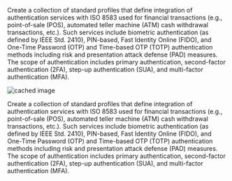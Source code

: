 Create a collection of standard profiles that define integration of
authentication services with ISO 8583 used for financial transactions
(e.g., point-of-sale (POS), automated teller machine (ATM) cash
withdrawal transactions, etc.). Such services include biometric
authentication (as defined by IEEE Std. 2410), PIN-based, Fast
Identity Online (FIDO), and One-Time Password (OTP) and Time-based OTP
(TOTP) authentication methods including risk and presentation attack
defense (PAD) measures. The scope of authentication includes primary
authentication, second-factor authentication (2FA), step-up
authentication (SUA), and multi-factor authentication (MFA).

![cached image](http://www.plantuml.com/plantuml/proxy?src=https://raw.github.com/p1940/p1940/master/ieee2410_nominal.txt?cache=no)

Create a collection of standard profiles that define integration of
authentication services with ISO 8583 used for financial transactions
(e.g., point-of-sale (POS), automated teller machine (ATM) cash
withdrawal transactions, etc.). Such services include biometric
authentication (as defined by IEEE Std. 2410), PIN-based, Fast
Identity Online (FIDO), and One-Time Password (OTP) and Time-based OTP
(TOTP) authentication methods including risk and presentation attack
defense (PAD) measures. The scope of authentication includes primary
authentication, second-factor authentication (2FA), step-up
authentication (SUA), and multi-factor authentication (MFA).
